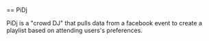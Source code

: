== PiDj

PiDj is a "crowd DJ" that pulls data from a facebook event to create a playlist based on attending users's preferences.
